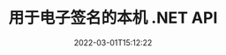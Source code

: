 ---
############################# Static ############################
layout: "product"
date: 2022-03-01T15:12:22
draft: false
#operation: 
#signaturetype: 
#fileformat: 
#productName: Java
lang: zh
#productCode: java
#otherformats: 
#breadcrumb: Put  signature on  for Java
product: "Signature"
product_tag: "signature"
platform: ".NET"
platform_tag: "net"

############################# Head ############################
head_title: ".NET 数字签名 API - 电子签名 PDF Word Excel 图像"
head_description: "C# .NET 数字签名 API，eSignature 库，用于对 PDF、Word、Excel 电子表格、PowerPoint、图像和图形文档格式进行电子签名。"

############################# Header ############################
title: "用于电子签名的本机 .NET API"
description: "将数字签名添加到文档格式并在 .NET 应用程序中实施流行的电子签名类型（文本、图像、二维码、条形码、图章和元数据）。"
button:
    enable: true

############################# SubMenu ############################
submenu:
    enable: true
    
    left:
        img_alt: "GroupDocs.Signature for .NET"
        image: "https://www.groupdocs.cloud/templates/groupdocs/images/product-logos/groupdocs-signature-net.png"
        product: "GroupDocs.Signature"
        platform: ".NET"

    middle:
        button:
            # button loop
            - link: "#overview"
              text: "概述"

            # button loop
            - link: "#features"
              text: "特征"

            # button loop
            - link: "#support"
              text: "支持"

            # button loop
            - link: "https://products.groupdocs.app/signature"
              text: "现场演示"

            # button loop
            - link: "https://purchase.groupdocs.com/pricing/signature/net"
              text: "价钱"

    right:
        link_download: "https://downloads.groupdocs.com/signature"
        link_learn: "https://docs.groupdocs.com/signature/net/"
        link_buy: "https://purchase.groupdocs.com"

############################# Overview ############################
overview:
    enable: true
    content: |
      使用 GroupDocs.Signature for .NET API 在 C#、ASP.NET 和其他基于 .NET 的技术中构建应用程序，允许您签署数字业务文档，例如 PDF、Microsoft Word、Excel 电子表格、PowerPoint 演示文稿、图像、OpenDocument 和其他行业标准文件格式，无需安装任何其他软件。这个电子签名库易于使用，.NET 开发人员可以轻松地在他们的应用程序中添加高级数字签名功能，使用户能够安全地签署、搜索和验证来自流行文档格式的电子签名。它支持实现多种签名类型，如文本、图像、条形码、二维码、表单域、图章和元数据。  

      文档签名 API 为您提供了简单和高级的搜索选项，可以快速在文档上找到所需的签名。应用签名样式、外观管理和自定义签名属性（例如尺寸、阴影、对齐方式等）的选项也可以通过这个功能丰富的文档签名 API 实现。  

      GroupDocs.Signature for .NET 可用于任何支持.NET 平台的开发环境。它与所有基于 .NET 的语言兼容，并支持可以安装 Mono 或 .NET 框架（包括 .NET Core）的流行操作系统（Windows、Linux、MacOS）。
    tabs:
      enable: true
      
      ## TAB ONE ##
      tab_one:
        description: |
          以下是 GroupDocs.Signature for .NET 的概述：
      
        left:
          enable: true
          icon: "fab fa-html5"
          title: "签名类型"
          content: |
            * 文本签名
            * 图像签名
            * 数字签名
            * 二维码签名
            * 条形码签名
            * 盖章签名
            * 元数据签名
      
      ## TAB TWO ##
      tab_two:
        description: |
          GroupDocs.Signature for .NET 支持签署所有流行的文档格式。只需几行代码，即可在您的 .NET 应用程序中添加 PDF 签名、Microsoft Office Word、Excel 电子表格、图像、HTML、Outlook 电子邮件、OneNote、项目和图形签名功能。 [支持的文档格式。](https://docs.groupdocs.com/signature/net/supported-document-formats/)

        left:
          enable: true
          table:
            # table loop
            - title: "Microsoft Office"
              content: |
                * **Word:** DOC, DOCX, DOCM, DOT, DOTX, DOTM, RTF, TXT
                * **Excel:** XLS, XLSX, XLSM, XLSB, XLTM, XLT, XLTM, XLTX, XLAM, SXC, SpreadsheetML
                * **PowerPoint:** PPT, PPTX, PPS, PPSX, PPSM, POT, POTM, POTX, PPTM

        right:
          enable: true
          table:
            # table loop
            - title: "Images & Other Formats"
              content: |
                * **图片**: JPG, BMP, PNG, TIFF, GIF, DCM, WEBP
                * **OpenDocument**: ODT, OTT, OTS, ODS, ODP, OTP, ODG
                * **Jpeg2000**: JP2, JPF, JPX, J2K, J2C, JPM
                * **图元文件**: EMF, WMF, CMX
                * **便携的**: PDF
                * **可缩放矢量图形**: CDR, SVG
                * **Adobe Photoshop**: PSD
                * **其他的**: DJVU

      ## TAB THREE ##
      tab_three:
        description: |
          .NET 的 GroupDocs.Signature 支持以下操作系统、框架和包管理器：
        
        left:
          enable: true
          table:
            # table loop
            - icon: "fab fa-windows"
              title: "操作系统"
              content: |
                * Windows Desktop
                * Windows Server
                * Windows Azure
                * Linux
                * MacOS

            # table loop
            - icon: "fas fa-code"
              title: "支持的框架"
              content: |
                * .NET Framework 2.0 or higher
                * Mono Framework 1.2 or higher
                * .NET Standard 2.0
                * .NET Core 2.0
                * .NET Core 2.1

        right:
          enable: true
          table:
            # table loop
            - icon: "fas fa-box"
              title: "包管理器"
              content: |
                * NuGet

            # table loop
            - icon: "fas fa-tools"
              title: "开发环境"
              content: |
                * Microsoft Visual Studio
                * Xamarin.Android
                * Xamarin.IOS
                * Xamarin.Mac
                * MonoDevelop

############################# Features ############################
features:
    enable: true
    title: ".NET 功能的 GroupDocs.Signature"

    feature:
      # feature loop
      - icon: "fas fa-copy"
        content: "从支持的文档格式创建、搜索、更新、隐藏、验证和删除电子签名"

      # feature loop
      - icon: "fas fa-eye"
        content: "为 Excel 电子表格指定 XML 高级电子签名 (XAdES)"

      # feature loop
      - icon: "fas fa-bolt"
        content: "从使用二维码、条码和图像签名签名的文档中检索图像内容"
      
      # feature loop
      - icon: "fas fa-file-powerpoint"
        content: "设置文本或图像签名的高度、宽度、边距和对齐方式，并放置在特定页面上"

      # feature loop
      - icon: "fas fa-code"
        content: "搜索、验证和数字签名 PowerPoint 演示文档"

      # feature loop
      - icon: "fas fa-cloud"
        content: "使用本机文本水印对文字处理文档格式进行签名"

      # feature loop
      - icon: "fas fa-remove-format"
        content: "支持矩形邮票签名类型的圆角"

      # feature loop
      - icon: "fas fa-comment-slash"
        content: "在特定 Excel 工作表上应用文本或图像签名或在所有工作表上设置电子签名"

      # feature loop
      - icon: "fas fa-location-arrow"
        content: "指定特定的行号和列号以在 Excel 工作表中放置文本或图像签名"

      # feature loop
      - icon: "fas fa-border-all"
        content: "在 Microsoft PowerPoint 中将阴影应用于文本签名并设置其颜色、角度和透明度"

      # feature loop
      - icon: "fas fa-wrench"
        content: "为 Excel 工作表配置文本签名边框样式和字体选项"

      # feature loop
      - icon: "fas fa-columns"
        content: "设置图像签名类型，例如圆形或方形 & 配置边距、字体颜色、旋转"

      # feature loop
      - icon: "fas fa-file-word"
        content: "使用签名行将数字证书应用于文档、电子表格和 PDF 文件"

      # feature loop
      - icon: "fas fa-envelope"
        content: "执行颜色设置，将透明度和旋转应用到文本签名"

      # feature loop
      - icon: "fas fa-print"
        content: "设置亮度和灰度选项并指定图像中图像签名的缩进"

      # feature loop
      - icon: "fas fa-file-archive"
        content: "嵌入自定义对象、序列化以及加密和解密 PDF 文档的元数据签名值"

      # feature loop
      - icon: "fas fa-lock"
        content: "隐藏、删除或自定义 PDF 文档中数字签名的外观"

      # feature loop
      - icon: "fas fa-file-code"
        content: "使用数字表单字段和文本签名作为图像、注释、贴纸或水印签署 PDF 文档"
      
      # feature loop
      - icon: "fas fa-fill-drip"
        content: "将文本签名放入 MS Word 和 PDF 文档的表单字段中"

      # feature loop
      - icon: "fas fa-file-excel"
        content: "指定文档的任意页面以处理 Word 文件的签名或电子签名扩展验证"

      # feature loop
      - icon: "fas fa-heading"
        content: "以不同格式保存签名图像文件并将签名电子表格导出为图像或多页 TIFF"

      # feature loop
      - icon: "fas fa-project-diagram"
        content: "分配、修改和删除签名文件的密码以及将电子签名应用于受密码保护的文件"

      # feature loop
      - icon: "fas fa-cube"
        content: "eSign 工作表、PowerPoint 幻灯片、Word 文档和元数据中带有自定义对象的图像"

      # feature loop
      - icon: "fab fa-uncharted"
        content: "将签名画笔样式设置为纯色、纹理、线性渐变和径向渐变"

      # feature loop
      - icon: "fab fa-uncharted"
        content: "使用自定义加密二维码文本或数据签署文档"

      # feature loop
      - icon: "fab fa-uncharted"
        content: "以 DjVu 格式搜索和签名文件作为图像文档"

      # feature loop
      - icon: "fab fa-uncharted"
        content: "通过文件 URL 提取文档信息，例如页数"

      # feature loop
      - icon: "fab fa-uncharted"
        content: "搜索、签名和验证 CorelDraw 文件作为图像文档"

      # feature loop
      - icon: "fab fa-uncharted"
        content: "保留元数据中存储的已处理或已删除签名信息的历史记录"

      # feature loop
      - icon: "fab fa-uncharted"
        content: "将自定义数据对象、VCard 或电子邮件对象添加到 QR 码并验证 PDF 文件中的加密 QR 码"

    more_feature:
      # more_feature_loop
      - title: "轻松添加数字签名"
        content: |
          .NET API 的 GroupDocs.Signature 允许您将各种类型的签名添加到支持的文件格式。可以使用 GroupDocs.Signature for .NET 应用签名类型，例如文本、图像、数字、邮票、二维码、条形码和元数据。以下代码示例显示了如何将文本签名应用于 PDF 文档：

          ```cs
          using (Signature signature = new Signature("D:\\sample.pdf"))
          {
          TextSignOptions options = new TextSignOptions("John Smith")
          {
          // 设置文字颜色
          ForeColor = Color.Red
          };
          // 签署文件归档
          signature.Sign("D:\\signed.pdf", options);
          }
          ```

      # more_feature_loop
      - title: "支持的条形码签名类型"
        content: |
          我们的签名操作 API 为您提供将条形码签名应用于支持的文档格式的功能。 GroupDocs.Signature for .NET 支持各种条码类型，例如 Code128、Code39Extended、Code39Standard、EAN14、EAN8、ITF14、UPCA 和 UPCE。还提供了一个名为“AllTypes”的静态对象来支持所有已注册的条码类型。

      # more_feature_loop
      - title: "搜索签名和证书"
        content: |
          GroupDocs.Signature for .NET API，允许您从 Word 文档、Excel 电子表格和 PDF 文件中搜索数字证书。您还可以获取系统中注册的所有数字证书。还可以使用 GroupDocs.Signature for .NET API 在 Word 文档、Excel 电子表格、图像和 PDF 文件中搜索元数据签名。  

          通过 GroupDocs.Signature for .NET API，您可以在任何文档、演示文稿、电子表格、图像以及 PDF 文件中搜索 QR 码和条码签名，并获取搜索进度。您还可以从使用 QR 码签名签名的文档中搜索自定义数据对象。

      # more_feature_loop
      - title: "条形码的高级搜索选项"
        content: |
          您可以通过 GroupDocs.Signature for.NET API 非常轻松地搜索和定位所需的条形码，因为我们的签名 API 提供了高级搜索选项。这些使您能够在特定页面上搜索条码、在整个文档中搜索、指定要搜索的不同页面（第一、最后、偶数、奇数）、搜索特定编码类型的条码、基于特定文本字符串搜索条码或搜索条码基于带有“包含”选项的字符串。

############################# Support ############################
support:
    enable: true

############################# Solutions ############################
solutions:
    enable: true
    title: "GroupDocs.Signature 为其他流行的开发环境提供文档签名 API"

    solution:
        # solution loop
        - img_alt: "GroupDocs.Signature for Java"
          image: "https://www.groupdocs.cloud/templates/groupdocs/images/product-logos/groupdocs-signature-java.png"
          product: "GroupDocs.Signature"
          platform: "Java"
          link: "/signature/java/"

############################# Back to top ###############################
back_to_top:
  enable: true
---